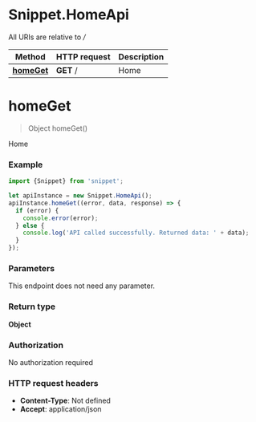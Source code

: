 # Snippet.HomeApi

All URIs are relative to */*

Method | HTTP request | Description
------------- | ------------- | -------------
[**homeGet**](HomeApi.md#homeGet) | **GET** / | Home

<a name="homeGet"></a>
# **homeGet**
> Object homeGet()

Home

### Example
```javascript
import {Snippet} from 'snippet';

let apiInstance = new Snippet.HomeApi();
apiInstance.homeGet((error, data, response) => {
  if (error) {
    console.error(error);
  } else {
    console.log('API called successfully. Returned data: ' + data);
  }
});
```

### Parameters
This endpoint does not need any parameter.

### Return type

**Object**

### Authorization

No authorization required

### HTTP request headers

 - **Content-Type**: Not defined
 - **Accept**: application/json

